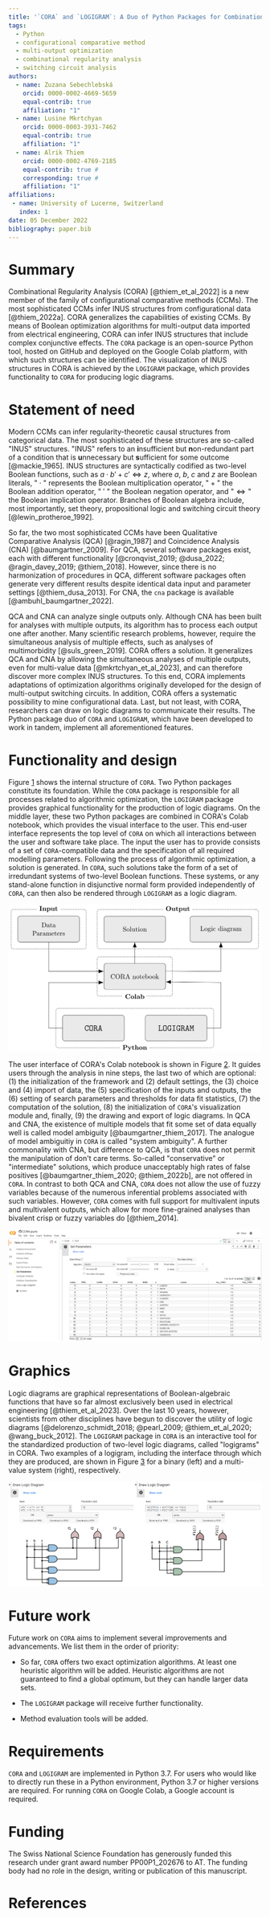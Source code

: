 ```yaml
---
title: '`CORA` and `LOGIGRAM`: A Duo of Python Packages for Combinational Regularity Analysis (CORA)'
tags:
  - Python
  - configurational comparative method
  - multi-output optimization
  - combinational regularity analysis
  - switching circuit analysis
authors:
  - name: Zuzana Sebechlebská
    orcid: 0000-0002-4669-5659
    equal-contrib: true
    affiliation: "1" 
  - name: Lusine Mkrtchyan
    orcid: 0000-0003-3931-7462
    equal-contrib: true
    affiliation: "1"
  - name: Alrik Thiem
    orcid: 0000-0002-4769-2185
    equal-contrib: true # 
    corresponding: true # 
    affiliation: "1"
affiliations:
 - name: University of Lucerne, Switzerland
   index: 1
date: 05 December 2022
bibliography: paper.bib
---
```


# Summary 

Combinational Regularity Analysis (CORA) [@thiem_et_al_2022] is a new member of the family of configurational comparative methods (CCMs). The most sophisticated CCMs infer INUS structures from configurational data [@thiem_2022a]. CORA generalizes the capabilities of existing CCMs. By means of Boolean optimization algorithms for multi-output data imported from electrical engineering, CORA can infer INUS structures that include complex conjunctive effects. The `CORA` package is an open-source Python tool, hosted on GitHub and deployed on the Google Colab platform, with which such structures can be identified. The visualization of INUS structures in CORA is achieved by the `LOGIGRAM` package, which provides functionality to `CORA` for producing logic diagrams.

# Statement of need

Modern CCMs can infer regularity-theoretic causal structures from categorical data. The most sophisticated of these structures are so-called "INUS" structures. "INUS" refers to an **i**nsufficient but **n**on-redundant part of a condition that is **u**nnecessary but **s**ufficient for some outcome [@mackie_1965]. INUS structures are syntactically codified as two-level Boolean functions, such as $a\cdot b' + c' \Leftrightarrow z$, where $a$, $b$, $c$ and $z$ are Boolean literals, $\text{"} \cdot \text{"}$ represents the Boolean multiplication operator, $\text{"} + \text{"}$ the Boolean addition operator, $\text{" } ' \text{ "}$ the Boolean negation operator, and $\text{"}\Leftrightarrow\text{"}$ the Boolean implication operator. Branches of Boolean algebra include, most importantly, set theory, propositional logic and switching circuit theory [@lewin_protheroe_1992].

So far, the two most sophisticated CCMs have been Qualitative Comparative Analysis (QCA) [@ragin_1987] and Coincidence Analysis (CNA) [@baumgartner_2009]. For QCA, several software packages exist, each with different functionality [@cronqvist_2019; @dusa_2022; @ragin_davey_2019; @thiem_2018]. However, since there is no harmonization of procedures in QCA, different software packages often generate very different results despite identical data input and parameter settings [@thiem_dusa_2013]. For CNA, the `cna` package is available [@ambuhl_baumgartner_2022].

QCA and CNA can analyze single outputs only. Although CNA has been built for analyses with multiple outputs, its algorithm has to process each output one after another. Many scientific research problems, however, require the simultaneous analysis of multiple effects, such as analyses of multimorbidity [@suls_green_2019]. CORA offers a solution. It generalizes QCA and CNA by allowing the simultaneous analyses of multiple outputs, even for multi-value data [@mkrtchyan_et_al_2023], and can therefore discover more complex INUS structures. To this end, CORA implements adaptations of optimization algorithms originally developed for the design of multi-output switching circuits. In addition, CORA offers a systematic possibility to mine configurational data. Last, but not least, with CORA, researchers can draw on logic diagrams to communicate their results. The Python package duo of `CORA` and `LOGIGRAM`, which have been developed to work in tandem, implement all aforementioned features.

# Functionality and design 

Figure <a href="#fig:structure" data-reference-type="ref" data-reference="fig:structure">1</a> shows the internal structure of `CORA`. Two Python packages constitute its foundation. While the `CORA` package is responsible for all processes related to algorithmic optimization, the `LOGIGRAM` package provides graphical functionality for the production of logic diagrams. On the middle layer, these two Python packages are combined in CORA's Colab notebook, which provides the visual interface to the user. This end-user interface represents the top level of `CORA` on which all interactions between the user and software take place. The input the user has to provide consists of a set of `CORA`-compatible data and the specification of all required modelling parameters. Following the process of algorithmic optimization, a solution is generated. In `CORA`, such solutions take the form of a set of irredundant systems of two-level Boolean functions. These systems, or any stand-alone function in disjunctive normal form provided independently of `CORA`, can then also be rendered through `LOGIGRAM` as a logic diagram.


![The structure of CORA.\label{fig:structure}](cora_structure.png)


The user interface of CORA's Colab notebook is shown in Figure <a href="#fig:notebook" data-reference-type="ref" data-reference="fig:main">2</a>. It guides users through the analysis in nine steps, the last two of which are optional: (1) the initialization of the framework and (2) default settings, the (3) choice and (4) import of data, the (5) specification of the inputs and outputs, the (6) setting of search parameters and thresholds for data fit statistics, (7) the computation of the solution, (8) the initialization of `CORA`'s visualization module and, finally, (9) the drawing and export of logic diagrams. In QCA and CNA, the existence of multiple models that fit some set of data equally well is called model ambiguity [@baumgartner_thiem_2017]. The analogue of model ambiguitiy in `CORA` is called "system ambiguity". A further commonality with CNA, but difference to QCA, is that `CORA` does not permit the manipulation of don't care terms. So-called "conservative" or "intermediate" solutions, which produce unacceptably high rates of false positives [@baumgartner_thiem_2020; @thiem_2022b], are not offered in `CORA`. In contrast to both QCA and CNA, `CORA` does not allow the use of fuzzy variables because of the numerous inferential problems associated with such variables. However, `CORA` comes with full support for multivalent inputs and multivalent outputs, which allow for more fine-grained analyses than bivalent crisp or fuzzy variables do [@thiem_2014].     


![Interface of CORA's Colab notebook.\label{fig:notebook}](cora_colab.png)


# Graphics 

Logic diagrams are graphical representations of Boolean-algebraic functions that have so far almost exclusively been used in electrical engineering [@thiem_et_al_2023]. Over the last 10 years, however, scientists from other disciplines have begun to discover the utility of logic diagrams [@delorenzo_schmidt_2018; @pearl_2009; @thiem_et_al_2020; @wang_buck_2012]. The `LOGIGRAM` package in `CORA` is an interactive tool for the standardized production of two-level logic diagrams, called "logigrams" in CORA. Two examples of a logigram, including the interface through which they are produced, are shown in Figure <a href="#fig:logigrams" data-reference-type="ref" data-reference="fig:logigrams">3</a> for a binary (left) and a multi-value system (right), respectively.

![Logigrams for system of binary (left panel) and multi-valued functions (right panel).\label{fig:logigrams}](schemes.png)



# Future work

Future work on `CORA` aims to implement several improvements and advancements. We list them in the order of priority:

-   So far, `CORA` offers two exact optimization algorithms. At least one heuristic algorithm will be added. Heuristic algorithms are not guaranteed to find a global optimum, but they can handle larger data sets.

-   The `LOGIGRAM` package will receive further functionality.

-   Method evaluation tools will be added.


# Requirements

`CORA` and `LOGIGRAM` are implemented in Python 3.7. For users who would like to directly run these in a Python environment, Python 3.7 or higher versions are required. For running `CORA` on Google Colab, a Google account is required.

# Funding

The Swiss National Science Foundation has generously funded this research under grant award number PP00P1\_202676 to AT. The funding body had no role in the design, writing or publication of this manuscript.

# References 

